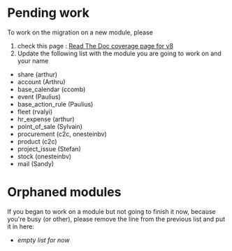 # Pending work
To work on the migration on a new module, please 

1. check this page : [Read The Doc coverage page for v8](https://doc.therp.nl/openupgrade/modules70-80.html)
2. Update the following list with the module you are going to work on and your name

* share (arthur)
* account (Arthru)
* base_calendar (ccomb)
* event (Paulius)
* base_action_rule (Paulius)
* fleet (rvalyi)
* hr_expense (arthur)
* point_of_sale (Sylvain)
* procurement (c2c, onesteinbv)
* product (c2c)
* project_issue (Stefan)
* stock (onesteinbv)
* mail (Sandy)

# Orphaned modules
If you began to work on a module but not going to finish it now, because you're busy (or other), please remove the line from the previous list and put it in here:

* _empty list for now_